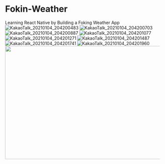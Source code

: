 # Fokin-Weather
Learning React Native by Building a Foking Weather App
![KakaoTalk_20210104_204200483](https://user-images.githubusercontent.com/70322673/103533772-13aa6e80-4ed1-11eb-8d18-5f51f2265ef0.jpg)
![KakaoTalk_20210104_204200703](https://user-images.githubusercontent.com/70322673/103533783-1a38e600-4ed1-11eb-920e-254b17576612.jpg)
![KakaoTalk_20210104_204200887](https://user-images.githubusercontent.com/70322673/103533785-1b6a1300-4ed1-11eb-87f6-76adc4de7457.jpg)
![KakaoTalk_20210104_204201077](https://user-images.githubusercontent.com/70322673/103533787-1b6a1300-4ed1-11eb-9e88-eb8e58b541ac.jpg)
![KakaoTalk_20210104_204201271](https://user-images.githubusercontent.com/70322673/103533788-1c02a980-4ed1-11eb-868a-3b3b3c136db5.jpg)
![KakaoTalk_20210104_204201487](https://user-images.githubusercontent.com/70322673/103533790-1c02a980-4ed1-11eb-8e59-38ece3b2368d.jpg)
![KakaoTalk_20210104_204201741](https://user-images.githubusercontent.com/70322673/103533791-1c9b4000-4ed1-11eb-8e22-e48cb975c060.jpg)
![KakaoTalk_20210104_204201960](https://user-images.githubusercontent.com/70322673/103533792-1d33d680-4ed1-11eb-8007-4c3435e4d240.jpg)
<img src="https://user-images.githubusercontent.com/70322673/103533772-13aa6e80-4ed1-11eb-8d18-5f51f2265ef0.jpg"  width="700" height="370">
